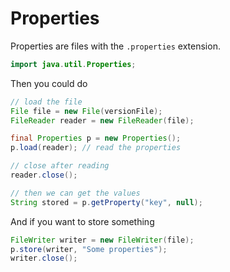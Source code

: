 # Properties

Properties are files with the `.properties` extension.

````java
import java.util.Properties;
````

Then you could do

```java
// load the file
File file = new File(versionFile);
FileReader reader = new FileReader(file);

final Properties p = new Properties();
p.load(reader); // read the properties

// close after reading
reader.close();

// then we can get the values
String stored = p.getProperty("key", null);
```

And if you want to store something

```java
FileWriter writer = new FileWriter(file);
p.store(writer, "Some properties");
writer.close();
```